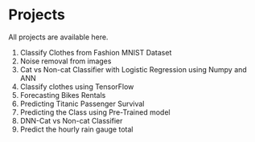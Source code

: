 # Projects
All projects are available here. 
1. Classify Clothes from Fashion MNIST Dataset
2. Noise removal from images
3. Cat vs Non-cat Classifier with Logistic Regression using Numpy and ANN
4. Classify clothes using TensorFlow
5. Forecasting Bikes Rentals
6. Predicting Titanic Passenger Survival
7. Predicting the Class using Pre-Trained model
8. DNN-Cat vs Non-cat Classifier
9. Predict the hourly rain gauge total
